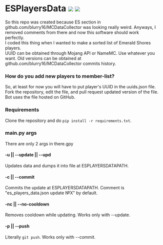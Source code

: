 # ESPlayersData ![](https://img.shields.io/github/last-commit/blurry16/ESPlayersData?path=data%2Fuuids.json&label=new%20player%20to%20ES) ![](https://img.shields.io/github/last-commit/blurry16/ESPlayersData?path=data%2Fes_players_data.json&label=last%20commit%20to%20es_players_data.json)

So this repo was created because ES section in github.com/blurry16/MCDataCollector was looking really weird. Anyways, I
removed comments from there and now this software should work perfectly.  
I coded this thing when I wanted to make a sorted list of Emerald Shores players.  
UUID can be obtained through Mojang API or NameMC. Use whatever you want.
Old versions can be obtained at github.com/blurry16/MCDataCollector commits history.

### How do you add new players to member-list?

So, at least for now you will have to put player's UUID in the uuids.json file.  
Fork the repository, edit the file, and pull request updated version of the file.  
Bot uses the file hosted on GitHub.

### Requirements

Clone the repository and do `pip install -r requirements.txt`.

### main.py args

There are only 2 args in there.gpy

#### -u || --update || --upd </h4>

Updates data and dumps it into file at ESPLAYERSDATAPATH.

#### -c || --commit </h4>

Commits the update at ESPLAYERSDATAPATH. Comment is "es_players_data.json update №X" by default.

#### -nc || --no-cooldown </h4>

Removes cooldown while updating. Works only with --update.

#### -p || --push </h4>

Literally `git push`. Works only with --commit.
